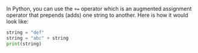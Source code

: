 In Python, you can use the `+=` operator which is an augmented assignment operator that prepends (adds) one string to another. Here is how it would look like:

```python
string = "def"
string = "abc" + string
print(string)
```

